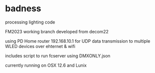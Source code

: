 # badness
processing lighting code

FM2023 working branch developed from decom22

using PD Home router 192.168.10.1 for UDP data transmission to multiple WLED devices over ehternet & wifi

includes script to run fcserver using DMXONLY.json 

currently running on OSX 12.6 and Lunix 


